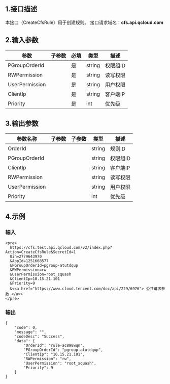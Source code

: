 ## 1.接口描述
本接口（CreateCfsRule）用于创建规则。
接口请求域名：**cfs.api.qcloud.com**
## 2.输入参数
|       参数      | 子参数 | 必填 |  类型  |                               描述                           |
|-----------------|--------|------|--------|--------------------------------------------------------------|
| PGroupOrderId            |        | 是   | string | 权限组ID                      | 
| RWPermission        |        | 是   | string | 读写权限 |
| UserPermission      |        | 是   | string | 用户权限 |
| ClientIp            |        | 是   | string | 客户端IP | 
| Priority            |        | 是   | int    | 优先级   |

## 3.输出参数
| 参数名称 | 子参数 |  子参数 | 类型 | 描述 |
|----------|------  |-------- |----- | ---- |
|OrderId            |  |           |string |规则ID   |
|PGroupOrderId      |  |           |string |权限组ID |
|ClientIp           |  |           |string |客户端IP |
|RWPermission       |  |           |string |读写权限 |
| UserPermission    |  |           | string | 用户权限 |
| Priority          |  |           | int    | 优先级   |
## 4.示例 

### 输入


```
<pre>
  https://cfs.test.api.qcloud.com/v2/index.php?Action=CreateCfsRule&SecretId=1
  Uin=2779643970
  &AppId=1251668577
  &PGroupOrderId=pgroup-atutdqup
  &RWPermission=rw
  &UserPermission=root_squash
  &ClientIp=10.15.21.101
  &Priority=9
  &<<a href="https://www.cloud.tencent.com/doc/api/229/6976"> 公共请求参数 </a>>
</pre>
```

### 输出

```
{
    "code": 0,
    "message": "",
    "codeDesc": "Success",
    "data": {
        "OrderId": "rule-ac898wqn",
        "PGroupOrderId": "pgroup-atutdqup",
        "ClientIp": "10.15.21.101",
        "RWPermission": "rw",
        "UserPermission": "root_squash",
        "Priority": 9
    }
}

```


